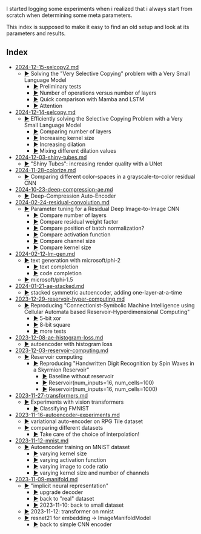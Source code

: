 I started logging some experiments when i realized
that i always start from scratch when determining some 
meta parameters. 

This index is supposed to make it easy to find an old setup
and look at its parameters and results.


## Index
- [2024-12-15-selcopy2.md](2024-12-15-selcopy2.md)
  - [:arrow_forward:](2024-12-15-selcopy2.md#solving-the-very-selective-copying-problem-with-a-very-small-language-model) Solving the "Very Selective Copying" problem with a Very Small Language Model
      - [:arrow_forward:](2024-12-15-selcopy2.md#preliminary-tests) Preliminary tests
      - [:arrow_forward:](2024-12-15-selcopy2.md#number-of-operations-versus-number-of-layers) Number of operations versus number of layers
      - [:arrow_forward:](2024-12-15-selcopy2.md#quick-comparison-with-mamba-and-lstm) Quick comparison with Mamba and LSTM
      - [:arrow_forward:](2024-12-15-selcopy2.md#attention) Attention
- [2024-12-14-selcopy.md](2024-12-14-selcopy.md)
  - [:arrow_forward:](2024-12-14-selcopy.md#efficiently-solving-the-selective-copying-problem-with-a-very-small-language-model) Efficiently solving the Selective Copying Problem with a Very Small Language Model
      - [:arrow_forward:](2024-12-14-selcopy.md#comparing-number-of-layers) Comparing number of layers
      - [:arrow_forward:](2024-12-14-selcopy.md#increasing-kernel-size) Increasing kernel size
      - [:arrow_forward:](2024-12-14-selcopy.md#increasing-dilation) Increasing dilation
      - [:arrow_forward:](2024-12-14-selcopy.md#mixing-different-dilation-values) Mixing different dilation values
- [2024-12-03-shiny-tubes.md](2024-12-03-shiny-tubes.md)
  - [:arrow_forward:](2024-12-03-shiny-tubes.md#shiny-tubes-increasing-render-quality-with-a-unet) "Shiny Tubes": increasing render quality with a UNet
- [2024-11-28-colorize.md](2024-11-28-colorize.md)
  - [:arrow_forward:](2024-11-28-colorize.md#comparing-different-color-spaces-in-a-grayscale-to-color-residual-cnn) Comparing different color-spaces in a grayscale-to-color residual CNN
- [2024-10-23-deep-compression-ae.md](2024-10-23-deep-compression-ae.md)
  - [:arrow_forward:](2024-10-23-deep-compression-ae.md#deep-compression-auto-encoder) Deep-Compression Auto-Encoder
- [2024-02-24-residual-convolution.md](2024-02-24-residual-convolution.md)
  - [:arrow_forward:](2024-02-24-residual-convolution.md#parameter-tuning-for-a-residual-deep-image-to-image-cnn) Parameter tuning for a Residual Deep Image-to-Image CNN
    - [:arrow_forward:](2024-02-24-residual-convolution.md#compare-number-of-layers) Compare number of layers
    - [:arrow_forward:](2024-02-24-residual-convolution.md#compare-residual-weight-factor) Compare residual weight factor
    - [:arrow_forward:](2024-02-24-residual-convolution.md#compare-position-of-batch-normalization) Compare position of batch normalization?
    - [:arrow_forward:](2024-02-24-residual-convolution.md#compare-activation-function) Compare activation function
    - [:arrow_forward:](2024-02-24-residual-convolution.md#compare-channel-size) Compare channel size
    - [:arrow_forward:](2024-02-24-residual-convolution.md#compare-kernel-size) Compare kernel size
- [2024-02-12-lm-gen.md](2024-02-12-lm-gen.md)
  - [:arrow_forward:](2024-02-12-lm-gen.md#text-generation-with-microsoftphi-2) text generation with microsoft/phi-2
    - [:arrow_forward:](2024-02-12-lm-gen.md#text-completion) text completion
    - [:arrow_forward:](2024-02-12-lm-gen.md#code-completion) code completion
  - [:arrow_forward:](2024-02-12-lm-gen.md#microsoftphi-15) microsoft/phi-1.5
- [2024-01-21-ae-stacked.md](2024-01-21-ae-stacked.md)
  - [:arrow_forward:](2024-01-21-ae-stacked.md#stacked-symmetric-autoencoder-adding-one-layer-at-a-time) stacked symmetric autoencoder, adding one-layer-at-a-time
- [2023-12-29-reservoir-hyper-computing.md](2023-12-29-reservoir-hyper-computing.md)
  - [:arrow_forward:](2023-12-29-reservoir-hyper-computing.md#reproducing-connectionist-symbolic-machine-intelligence-using-cellular-automata-based-reservoir-hyperdimensional-computing) Reproducing "Connectionist-Symbolic Machine Intelligence using Cellular Automata based Reservoir-Hyperdimensional Computing"
      - [:arrow_forward:](2023-12-29-reservoir-hyper-computing.md#5-bit-xor) 5-bit xor
      - [:arrow_forward:](2023-12-29-reservoir-hyper-computing.md#8-bit-square) 8-bit square
      - [:arrow_forward:](2023-12-29-reservoir-hyper-computing.md#more-tests) more tests
- [2023-12-08-ae-histogram-loss.md](2023-12-08-ae-histogram-loss.md)
  - [:arrow_forward:](2023-12-08-ae-histogram-loss.md#autoencoder-with-histogram-loss) autoencoder with histogram loss
- [2023-12-03-reservoir-computing.md](2023-12-03-reservoir-computing.md)
  - [:arrow_forward:](2023-12-03-reservoir-computing.md#reservoir-computing) Reservoir computing
    - [:arrow_forward:](2023-12-03-reservoir-computing.md#reproducing-handwritten-digit-recognition-by-spin-waves-in-a-skyrmion-reservoir) Reproducing "Handwritten Digit Recognition by Spin Waves in a Skyrmion Reservoir"
      - [:arrow_forward:](2023-12-03-reservoir-computing.md#baseline-without-reservoir) Baseline without reservoir
      - [:arrow_forward:](2023-12-03-reservoir-computing.md#reservoirnum_inputs16-num_cells100) Reservoir(num_inputs=16, num_cells=100)
      - [:arrow_forward:](2023-12-03-reservoir-computing.md#reservoirnum_inputs16-num_cells1000) Reservoir(num_inputs=16, num_cells=1000)
- [2023-11-27-transformers.md](2023-11-27-transformers.md)
  - [:arrow_forward:](2023-11-27-transformers.md#experiments-with-vision-transformers) Experiments with vision transformers
    - [:arrow_forward:](2023-11-27-transformers.md#classifying-fmnist) Classifying FMNIST
- [2023-11-16-autoencoder-experiments.md](2023-11-16-autoencoder-experiments.md)
  - [:arrow_forward:](2023-11-16-autoencoder-experiments.md#variational-auto-encoder-on-rpg-tile-dataset) variational auto-encoder on RPG Tile dataset
  - [:arrow_forward:](2023-11-16-autoencoder-experiments.md#comparing-different-datasets) comparing different datasets
      - [:arrow_forward:](2023-11-16-autoencoder-experiments.md#take-care-of-the-choice-of-interpolation) Take care of the choice of interpolation!
- [2023-11-12-mnist.md](2023-11-12-mnist.md)
  - [:arrow_forward:](2023-11-12-mnist.md#autoencoder-training-on-mnist-dataset) Autoencoder training on MNIST dataset
    - [:arrow_forward:](2023-11-12-mnist.md#varying-kernel-size) varying kernel size
    - [:arrow_forward:](2023-11-12-mnist.md#varying-activation-function) varying activation function
    - [:arrow_forward:](2023-11-12-mnist.md#varying-image-to-code-ratio) varying image to code ratio
    - [:arrow_forward:](2023-11-12-mnist.md#varying-kernel-size-and-number-of-channels) varying kernel size and number of channels
- [2023-11-09-manifold.md](2023-11-09-manifold.md)
  - [:arrow_forward:](2023-11-09-manifold.md#implicit-neural-representation) "implicit neural representation"
      - [:arrow_forward:](2023-11-09-manifold.md#upgrade-decoder) upgrade decoder
      - [:arrow_forward:](2023-11-09-manifold.md#back-to-real-dataset) back to "real" dataset
      - [:arrow_forward:](2023-11-09-manifold.md#2023-11-10-back-to-small-dataset) 2023-11-10: back to small dataset
  - [:arrow_forward:](2023-11-09-manifold.md#2023-11-12-transformer-on-mnist) 2023-11-12: transformer on mnist
  - [:arrow_forward:](2023-11-09-manifold.md#resnet21-for-embedding---imagemanifoldmodel) resnet21 for embedding -> ImageManifoldModel
    - [:arrow_forward:](2023-11-09-manifold.md#back-to-simple-cnn-encoder) back to simple CNN encoder